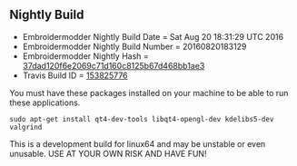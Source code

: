 
Nightly Build
------------------------------

* Embroidermodder Nightly Build Date = Sat Aug 20 18:31:29 UTC 2016
* Embroidermodder Nightly Build Number = 20160820183129
* Embroidermodder Nightly Hash = [37dad120f6e2069c71d160c8125b67d468bb1ae3](https://github.com/Embroidermodder/Embroidermodder/commit/37dad120f6e2069c71d160c8125b67d468bb1ae3)
* Travis Build ID = [153825776](https://travis-ci.org/Embroidermodder/Embroidermodder/builds/153825776)

You must have these packages installed on your machine to be able to run these applications.
```
sudo apt-get install qt4-dev-tools libqt4-opengl-dev kdelibs5-dev valgrind
```

This is a development build for linux64 and may be unstable or even unusable.
USE AT YOUR OWN RISK AND HAVE FUN!

